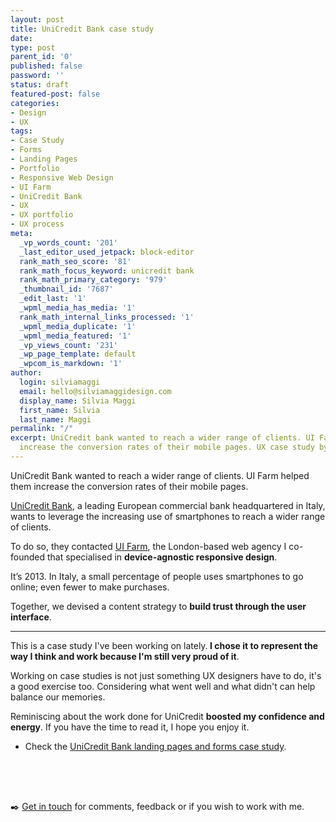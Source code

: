 ```yaml
---
layout: post
title: UniCredit Bank case study
date:
type: post
parent_id: '0'
published: false
password: ''
status: draft
featured-post: false
categories:
- Design
- UX
tags:
- Case Study
- Forms
- Landing Pages
- Portfolio
- Responsive Web Design
- UI Farm
- UniCredit Bank
- UX
- UX portfolio
- UX process
meta:
  _vp_words_count: '201'
  _last_editor_used_jetpack: block-editor
  rank_math_seo_score: '81'
  rank_math_focus_keyword: unicredit bank
  rank_math_primary_category: '979'
  _thumbnail_id: '7687'
  _edit_last: '1'
  _wpml_media_has_media: '1'
  rank_math_internal_links_processed: '1'
  _wpml_media_duplicate: '1'
  _wpml_media_featured: '1'
  _vp_views_count: '231'
  _wp_page_template: default
  _wpcom_is_markdown: '1'
author:
  login: silviamaggi
  email: hello@silviamaggidesign.com
  display_name: Silvia Maggi
  first_name: Silvia
  last_name: Maggi
permalink: "/"
excerpt: UniCredit bank wanted to reach a wider range of clients. UI Farm helped them
  increase the conversion rates of their mobile pages. UX case study by Silvia Maggi.
---
```

<p><!-- wp:paragraph {"fontSize":"large"} --></p>
<p class="has-large-font-size">UniCredit Bank wanted to reach a wider range of clients. UI Farm helped them increase the conversion rates of their mobile pages. </p>
<p><!-- /wp:paragraph --></p>
<p><!-- wp:paragraph --></p>
<p><a href="https://unicredit.it/" target="_blank" aria-label="UniCredit Bank (opens in a new tab)" rel="noreferrer noopener" class="rank-math-link">UniCredit Bank</a>, a leading European commercial bank headquartered in Italy, wants to leverage the increasing use of smartphones to reach a wider range of clients.</p>
<p><!-- /wp:paragraph --></p>
<p><!-- wp:paragraph --></p>
<p>To do so, they contacted&nbsp;<a rel="noreferrer noopener" href="https://uifarm.co.uk/" target="_blank">UI Farm</a>, the London-based web agency I co-founded that specialised in&nbsp;<strong>device-agnostic responsive design</strong>.</p>
<p><!-- /wp:paragraph --></p>
<p><!-- wp:paragraph --></p>
<p>It’s 2013. In Italy, a small percentage of people uses smartphones to go online; even fewer to make purchases.</p>
<p><!-- /wp:paragraph --></p>
<p><!-- wp:paragraph --></p>
<p>Together, we devised a content strategy to&nbsp;<strong>build trust through the user interface</strong>.</p>
<p><!-- /wp:paragraph --></p>
<p><!-- wp:separator {"className":"is-style-tw-short"} --></p>
<hr class="wp-block-separator is-style-tw-short" />
<!-- /wp:separator --></p>
<p><!-- wp:paragraph --></p>
<p>This is a case study I've been working on lately.<strong> I chose it to represent the way I think and work because I'm still very proud of it</strong>.</p>
<p><!-- /wp:paragraph --></p>
<p><!-- wp:paragraph --></p>
<p>Working on case studies is not just something UX designers have to do, it's a good exercise too. Considering what went well and what didn't can help balance our memories. </p>
<p><!-- /wp:paragraph --></p>
<p><!-- wp:paragraph --></p>
<p>Reminiscing about the work done for UniCredit <strong>boosted my confidence and energy</strong>. If you have the time to read it, I hope you enjoy it.</p>
<p><!-- /wp:paragraph --></p>
<p><!-- wp:list {"className":"is-style-tw-arrow"} --></p>
<ul class="is-style-tw-arrow">
<li>Check the <a aria-label="UniCredit Bank landing pages and forms case study (opens in a new tab)" href="https://silviamaggidesign.com/portfolio/unicredit-landing-pages-and-forms/" target="_blank" rel="noreferrer noopener" class="rank-math-link">UniCredit Bank landing pages and forms case study</a>.</li>
</ul>
<p><!-- /wp:list --></p>
<p><!-- wp:spacer {"height":50} --></p>
<div style="height:50px" aria-hidden="true" class="wp-block-spacer"></div>
<p><!-- /wp:spacer --></p>
<p><!-- wp:paragraph {"align":"left"} --></p>
<p class="has-text-align-left">✒️&nbsp;<a href="https://silviamaggidesign.com/contacts-silviamaggi/">Get in touch</a>&nbsp;for comments, feedback or if you wish to work with me.</p>
<p><!-- /wp:paragraph --></p>
<p><!-- wp:spacer {"height":50} --></p>
<div style="height:50px" aria-hidden="true" class="wp-block-spacer"></div>
<p><!-- /wp:spacer --></p>
<p><!-- wp:block {"ref":4955} /--></p>
<p><!-- wp:block {"ref":4954} /--></p>
